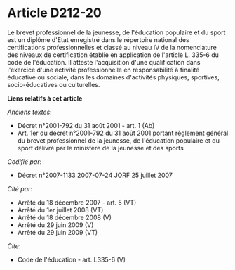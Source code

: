 # Article D212-20

Le brevet professionnel de la jeunesse, de l'éducation populaire et du sport est un diplôme d'Etat enregistré dans le
répertoire national des certifications professionnelles et classé au niveau IV de la nomenclature des niveaux de
certification établie en application de l'article L. 335-6 du code de l'éducation. Il atteste l'acquisition d'une
qualification dans l'exercice d'une activité professionnelle en responsabilité à finalité éducative ou sociale, dans les
domaines d'activités physiques, sportives, socio-éducatives ou culturelles.

**Liens relatifs à cet article**

_Anciens textes_:

  - Décret n°2001-792 du 31 août 2001 - art. 1 (Ab)
  - Art. 1er du décret n°2001-792 du 31 août 2001 portant règlement général du brevet professionnel de la jeunesse, de l'éducation populaire et du sport délivré par le ministère de la jeunesse et des sports

_Codifié par_:

  - Décret n°2007-1133 2007-07-24 JORF 25 juillet 2007

_Cité par_:

  - Arrêté du 18 décembre 2007 - art. 5 (VT)
  - Arrêté du 1er juillet 2008 (VT)
  - Arrêté du 18 décembre 2008 (V)
  - Arrêté du 29 juin 2009 (V)
  - Arrêté du 29 juin 2009 (VT)

_Cite_:

  - Code de l'éducation - art. L335-6 (V)
